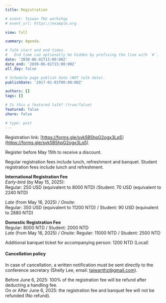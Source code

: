 ```yaml
---
title: Registration

# event: Taiwan THz workshop
# event_url: https://example.org

view: full

summary: Agenda.

# Talk start and end times.
#   End time can optionally be hidden by prefixing the line with `#`.
date: '2030-06-01T13:00:00Z'
date_end: '2030-06-01T15:00:00Z'
all_day: false

# Schedule page publish date (NOT talk date).
publishDate: '2017-01-01T00:00:00Z'

authors: []
tags: []

# Is this a featured talk? (true/false)
featured: false
share: false

# type: post
---
```


Registration link: [https://forms.gle/svk5B5hpG2ogx3Lq5](https://forms.gle/svk5B5hpG2ogx3Lq5)

Register before May 15th to receive a discount.


Regular registration fees include lunch, refreshment and banquet. Student registration fees include lunch and refreshment.

**International Registration Fee** <br>
*Early-bird* (by May 15, 2025): <br>
Regular: 250 USD (equivalent to 8000 NTD) /Student: 70 USD (equivalent to 2240 NTD)

*Late* (from May 16, 2025) / *Onsite*: <br>
Regular: 350 USD (equivalent to 11200 NTD) / Student: 90 USD (equivalent to 2880 NTD)

**Domestic Registration Fee** <br>
Regular: 8000 NTD / Student: 2000 NTD <br>
*Late* (from May 16, 2025) / *Onsite*: Regular: 11000 NTD / Student: 2500 NTD <br>

Additional banquet ticket for accompanying person: 1200 NTD (Local)


#### Cancellation policy
In case of cancellation, a written notification must be sent directly to the conference secretary (Shelly Lee, email: taiwanthz@gmail.com).

Before June 6, 2025: 100% of the registration fee will be refund after deducting a handling fee. <br> 
On or After June 6, 2025: the registration fee and banquet fee will not be refunded (No refund).
